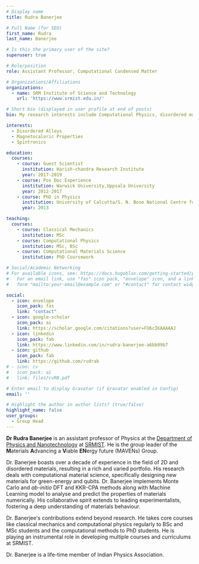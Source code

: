 ```yaml
---
# Display name
title: Rudra Banerjee

# Full Name (for SEO)
first_name: Rudra
last_name: Banerjee

# Is this the primary user of the site?
superuser: true

# Role/position
role: Assistant Professor, Computational Condensed Matter

# Organizations/Affiliations
organizations:
  - name: SRM Institute of Science and Technology
    url: 'https://www.srmist.edu.in/'

# Short bio (displayed in user profile at end of posts)
bio: My research interests include Computational Physics, disordered materials and thermodynamics.

interests:
  - Disordered Alloys
  - Magnetocaloric Properties
  - Spintronics

education:
  courses:
    - course: Guest Scientist
      institution: Harish-chandra Research Institute
      year: 2017-2019
    - course: Pos Doc Experience
      institution: Warwick University,Uppsala University
      year: 2012-2017
    - course: PhD in Physics
      institution: University of Calcutta/S. N. Bose National Centre for Basic Sciences
      year: 2013

teaching:
  courses:
    - course: Classical Mechanics
      institution: MSc
    - course: Computational Physics
      institution: MSc, BSc
    - course: Computational Materials Science
      institution: PhD Coursework

# Social/Academic Networking
# For available icons, see: https://docs.hugoblox.com/getting-started/page-builder/#icons
#   For an email link, use "fas" icon pack, "envelope" icon, and a link in the
#   form "mailto:your-email@example.com" or "#contact" for contact widget.

social:
  - icon: envelope
    icon_pack: fas
    link: "contact"
  - icon: google-scholar
    icon_pack: ai
    link: https://scholar.google.com/citations?user=FU6cIKAAAAAJ
  - icon: linkedin
    icon_pack: fab
    link: https://www.linkedin.com/in/rudra-banerjee-a6bb99b7
  - icon: github
    icon_pack: fab
    link: https://github.com/rudrab
# - icon: cv
#   icon_pack: ai
#   link: files/cvRB.pdf

# Enter email to display Gravatar (if Gravatar enabled in Config)
email: ''

# Highlight the author in author lists? (true/false)
highlight_name: false
user_groups:
  - Group Head
---
```

**Dr Rudra Banerjee** is an assistant professor of Physics at the [Department of Physics and
 Nanotechnology](https://www.srmist.edu.in/department/department-of-physics-and-nanotechnology/) at
 [SRMIST](https://www.srmist.edu.in). He is the group leader of the **M**aterials **A**dvancing a
 **V**iable **EN**ergy future (MAVENs) Group.

Dr. Banerjee boasts over a decade of experience in the field of 2D and disordered materials,
resulting in a rich and varied portfolio.  His research deals with computational material science,
specifically designing new materials for green-energy and qubits. Dr. Banerjee implements Monte
Carlo and _ab-initio_ DFT and KKR-CPA methods along with Machine Learning model to analyse and
predict the properties of materials numerically.  His collaborative spirit extends to leading
experimentalists, fostering a deep understanding of materials behaviour.

Dr. Banerjee's contributions extend beyond research. He takes core courses like classical mechanics
and computational physics regularly to BSc and MSc students and the computational methods to PhD
students. He is playing an instrumental role in developing multiple courses and curriculums at
SRMIST.

Dr. Banerjee is a life-time member of Indian Physics Association.
